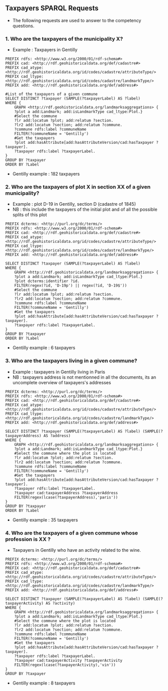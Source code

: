 ## Taxpayers SPARQL Requests
* The following requests are used to answer to the competency questions.

### 1. Who are the taxpayers of the municipality X?
* Example : Taxpayers in Gentilly
```sparql
PREFIX rdfs: <http://www.w3.org/2000/01/rdf-schema#>
PREFIX cad: <http://rdf.geohistoricaldata.org/def/cadastre#>
PREFIX cad_atype: <http://rdf.geohistoricaldata.org/id/codes/cadastre/attributeType/>
PREFIX cad_ltype: <http://rdf.geohistoricaldata.org/id/codes/cadastre/landmarkType/>
PREFIX add: <http://rdf.geohistoricaldata.org/def/address#>

#List of the taxpayers of a given commune
SELECT DISTINCT ?taxpayer (SAMPLE(?taxpayerLabel) AS ?label) 
WHERE {
    GRAPH <http://rdf.geohistoricaldata.org/landmarksaggregations> {
    ?plot a add:Landmark; add:isLandmarkType cad_ltype:Plot.}
    #Select the commune
    ?lr add:locatum ?plot; add:relatum ?section.
    ?lr2 add:locatum ?section; add:relatum ?commune.
    ?commune rdfs:label ?communeName
    FILTER(?communeName = 'Gentilly')
    #Get the taxpayers
    ?plot add:hasAttribute[add:hasAttributeVersion/cad:hasTaxpayer ?taxpayer].
    ?taxpayer rdfs:label ?taxpayerLabel.
}
GROUP BY ?taxpayer
ORDER BY ?Label
```
* Gentilly example : 182 taxpayers

### 2. Who are the taxpayers of plot X in section XX of a given municipality?
* Example : plot D-19 in Gentilly, section D (cadastre of 1845)
* NB : this include the taxpayers of the initial plot and of all the possible splits of this plot
```sparql
PREFIX dcterms: <http://purl.org/dc/terms/>
PREFIX rdfs: <http://www.w3.org/2000/01/rdf-schema#>
PREFIX cad: <http://rdf.geohistoricaldata.org/def/cadastre#>
PREFIX cad_atype: <http://rdf.geohistoricaldata.org/id/codes/cadastre/attributeType/>
PREFIX cad_ltype: <http://rdf.geohistoricaldata.org/id/codes/cadastre/landmarkType/>
PREFIX add: <http://rdf.geohistoricaldata.org/def/address#>

SELECT DISTINCT ?taxpayer (SAMPLE(?taxpayerLabel) AS ?label) 
WHERE {
    GRAPH <http://rdf.geohistoricaldata.org/landmarksaggregations> {
    ?plot a add:Landmark; add:isLandmarkType cad_ltype:Plot.}
    ?plot dcterms:identifier ?id.
    FILTER(regex(?id, 'D-19p') || regex(?id, 'D-19$')) 
    #Select the commune
    ?lr add:locatum ?plot; add:relatum ?section.
    ?lr2 add:locatum ?section; add:relatum ?commune.
    ?commune rdfs:label ?communeName
    FILTER(?communeName = 'Gentilly')
    #Get the taxpayers
    ?plot add:hasAttribute[add:hasAttributeVersion/cad:hasTaxpayer ?taxpayer].
    ?taxpayer rdfs:label ?taxpayerLabel.
}
GROUP BY ?taxpayer
ORDER BY ?Label
```
* Gentilly example : 6 taxpayers

### 3. Who are the taxpayers living in a given commune?
* Example : taxpayers in Gentilly living in Paris
* NB : taxpayers address is not mentionned in all the documents, its an uncomplete overview of taxpayers's addresses
```sparql
PREFIX dcterms: <http://purl.org/dc/terms/>
PREFIX rdfs: <http://www.w3.org/2000/01/rdf-schema#>
PREFIX cad: <http://rdf.geohistoricaldata.org/def/cadastre#>
PREFIX cad_atype: <http://rdf.geohistoricaldata.org/id/codes/cadastre/attributeType/>
PREFIX cad_ltype: <http://rdf.geohistoricaldata.org/id/codes/cadastre/landmarkType/>
PREFIX add: <http://rdf.geohistoricaldata.org/def/address#>

SELECT DISTINCT ?taxpayer (SAMPLE(?taxpayerLabel) AS ?label) (SAMPLE(?taxpayerAddress) AS ?address)
WHERE {
    GRAPH <http://rdf.geohistoricaldata.org/landmarksaggregations> {
    ?plot a add:Landmark; add:isLandmarkType cad_ltype:Plot.}
    #Select the commune where the plot is located
    ?lr add:locatum ?plot; add:relatum ?section.
    ?lr2 add:locatum ?section; add:relatum ?commune.
    ?commune rdfs:label ?communeName
    FILTER(?communeName = 'Gentilly')
    #Get the taxpayers
    ?plot add:hasAttribute[add:hasAttributeVersion/cad:hasTaxpayer ?taxpayer].
    ?taxpayer rdfs:label ?taxpayerLabel.
    ?taxpayer cad:taxpayerAddress ?taxpayerAddress
    FILTER(regex(lcase(?taxpayerAddress),'paris'))
}
GROUP BY ?taxpayer
ORDER BY ?Label
```
* Gentilly example : 35 taxpayers

### 4. Who are the taxpayers of a given commune whose profession is XX ?
* Taxpayers in Gentilly who have an activity related to the wine.
```sparql
PREFIX dcterms: <http://purl.org/dc/terms/>
PREFIX rdfs: <http://www.w3.org/2000/01/rdf-schema#>
PREFIX cad: <http://rdf.geohistoricaldata.org/def/cadastre#>
PREFIX cad_atype: <http://rdf.geohistoricaldata.org/id/codes/cadastre/attributeType/>
PREFIX cad_ltype: <http://rdf.geohistoricaldata.org/id/codes/cadastre/landmarkType/>
PREFIX add: <http://rdf.geohistoricaldata.org/def/address#>

SELECT DISTINCT ?taxpayer (SAMPLE(?taxpayerLabel) AS ?label) (SAMPLE(?taxpayerActivity) AS ?activity)
WHERE {
    GRAPH <http://rdf.geohistoricaldata.org/landmarksaggregations> {
    ?plot a add:Landmark; add:isLandmarkType cad_ltype:Plot.}
    #Select the commune where the plot is located
    ?lr add:locatum ?plot; add:relatum ?section.
    ?lr2 add:locatum ?section; add:relatum ?commune.
    ?commune rdfs:label ?communeName
    FILTER(?communeName = 'Gentilly')
    #Get the taxpayers
    ?plot add:hasAttribute[add:hasAttributeVersion/cad:hasTaxpayer ?taxpayer].
    ?taxpayer rdfs:label ?taxpayerLabel.
    ?taxpayer cad:taxpayerActivity ?taxpayerActivity
    FILTER(regex(lcase(?taxpayerActivity),'vin'))
}
GROUP BY ?taxpayer
```
* Gentilly example : 8 taxpayers